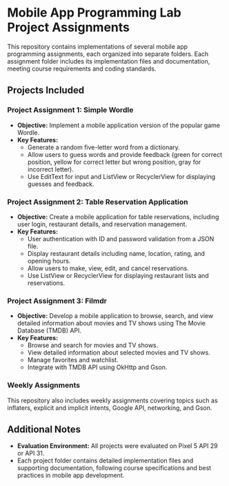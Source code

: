 # Mobile App Programming Lab Project Assignments

This repository contains implementations of several mobile app programming assignments, each organized into separate folders. Each assignment folder includes its implementation files and documentation, meeting course requirements and coding standards.

## Projects Included

### Project Assignment 1: Simple Wordle
- **Objective:** Implement a mobile application version of the popular game Wordle.
- **Key Features:**
  - Generate a random five-letter word from a dictionary.
  - Allow users to guess words and provide feedback (green for correct position, yellow for correct letter but wrong position, gray for incorrect letter).
  - Use EditText for input and ListView or RecyclerView for displaying guesses and feedback.

### Project Assignment 2: Table Reservation Application
- **Objective:** Create a mobile application for table reservations, including user login, restaurant details, and reservation management.
- **Key Features:**
  - User authentication with ID and password validation from a JSON file.
  - Display restaurant details including name, location, rating, and opening hours.
  - Allow users to make, view, edit, and cancel reservations.
  - Use ListView or RecyclerView for displaying restaurant lists and reservations.

### Project Assignment 3: Filmdr
- **Objective:** Develop a mobile application to browse, search, and view detailed information about movies and TV shows using The Movie Database (TMDB) API.
- **Key Features:**
  - Browse and search for movies and TV shows.
  - View detailed information about selected movies and TV shows.
  - Manage favorites and watchlist.
  - Integrate with TMDB API using OkHttp and Gson.

### Weekly Assignments
This repository also includes weekly assignments covering topics such as inflaters, explicit and implicit intents, Google API, networking, and Gson.

## Additional Notes
- **Evaluation Environment:** All projects were evaluated on Pixel 5 API 29 or API 31.
- Each project folder contains detailed implementation files and supporting documentation, following course specifications and best practices in mobile app development.